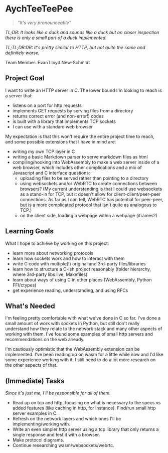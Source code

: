 # AychTeeTeePee

> _"It's very pronounceable"_

_TL;DR: It looks like a duck and sounds like a duck but on closer inspection there is only a small part of a duck implemented._

_TL;TL;DR:DR: It's pretty similar to HTTP, but not quite the same and definitely worse._

Team Member: Evan Lloyd New-Schmidt

## Project Goal
I want to write an HTTP server in C. The lower bound I'm looking to reach is a server that:
- listens on a port for http requests
- implements GET requests by serving files from a directory
- returns correct error (and non-error!) codes
- is built with a library that implements TCP sockets
- I can use with a standard web browser

My expectation is that this won't require the entire project time to reach, and some possible extensions that I have in mind are:
- writing my own TCP layer in C
- writing a basic Markdown parser to serve markdown files as html
- compiling/hooking into WebAssembly to make a web server inside of a web browser, which includes other complications and a mix of Javascript and C interface questions:
  - uploading files to be served rather than pointing to a directory
  - using websockets and/or WebRTC to create connections between browsers? (My current understanding is that I could use websockets as a stand-in for TCP, but it doesn't allow for client-client/peer-peer connections. As far as I can tell, WebRTC has potential for peer-peer, but is a more complicated protocol that isn't quite as analogous to TCP.)
  - on the client side, loading a webpage within a webpage (iframes?)

## Learning Goals

What I hope to achieve by working on this project:
- learn more about networking protocols
- learn how sockets work and how to interact with them
- write C code with multiple(!) original and 3rd-party files/libraries
- learn how to structure a C-ish project reasonably (folder hierarchy, where 3rd-party libs live, Makefiles)
- learn about ways of using C in other places (WebAssembly, Python FFI/ctypes)
- get experience reading, understanding, and using RFCs

## What's Needed

I'm feeling pretty comfortable with what we've done in C so far. I've done a small amount of work with sockets in Python, but still don't really understand how they relate to the network stack and many other aspects of working with them. I've found some examples of small http servers and recommendations on the web already.

I'm cautiously optimistic that the WebAssembly extension can be implemented. I've been reading up on wasm for a little while now and I'd like some experience working with it. I still need to do a lot more research on the other aspects of that.

## (Immediate) Tasks

_Since it's just me, I'll be responsible for all of them._

- Read up on tcp and http, focusing on what is necessary to the specs vs added features (like caching in http, for instance). Find/run small http server examples in C.
- Refresh on the network layers and which ones I'll be implementing/working with.
- Write an even simpler http server using a tcp library that only returns a single response and test it with a browser.
- Make protocol diagrams.
- Continue researching wasm/websockets/webrtc.